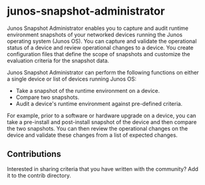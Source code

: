 junos-snapshot-administrator
============================
Junos Snapshot Administrator enables you to capture and audit runtime
environment snapshots of your networked devices running the Junos operating
system (Junos OS). You can capture and validate the operational status of a
device and review operational changes to a device. You create configuration
files that define the scope of snapshots and customize the evaluation criteria
for the snapshot data.

Junos Snapshot Administrator can perform the following functions on either a
single device or list of devices running Junos OS:

* Take a snapshot of the runtime environment on a device.
* Compare two snapshots.
* Audit a device's runtime environment against pre-defined criteria.

For example, prior to a software or hardware upgrade on a device, you can take a
pre-install and post-install snapshot of the device and then compare the two
snapshots. You can then review the operational changes on the device and
validate these changes from a list of expected changes.


Contributions
-------------
Interested in sharing criteria that you have written with the community? Add it to the contrib directory. 

